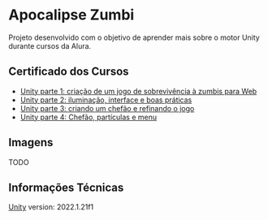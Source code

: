 # Apocalipse Zumbi

Projeto desenvolvido com o objetivo de aprender mais sobre o motor Unity durante cursos da Alura.

## Certificado dos Cursos

- [Unity parte 1: criação de um jogo de sobrevivência à zumbis para Web](https://cursos.alura.com.br/certificate/37d31769-a473-4d9e-9d97-b7b6dfb80845)
- [Unity parte 2: iluminação, interface e boas práticas](https://cursos.alura.com.br/certificate/9e97639e-180d-40e0-8881-85b66da5086c)
- [Unity parte 3: criando um chefão e refinando o jogo](https://cursos.alura.com.br/certificate/1029b9f0-8756-4476-94a8-19edef97c84e)
- [Unity parte 4: Chefão, partículas e menu](https://cursos.alura.com.br/certificate/54283cde-b9ef-4559-9d6d-4d4cfaee80b3)

## Imagens

TODO

## Informações Técnicas

[Unity](https://unity.com/) version: 2022.1.21f1
